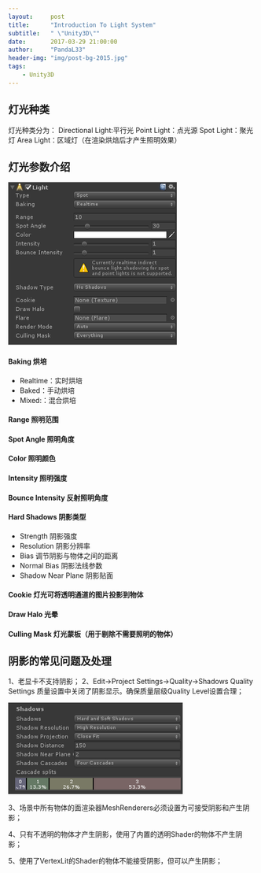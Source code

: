 ```yaml
---
layout:     post
title:      "Introduction To Light System"
subtitle:   " \"Unity3D\""
date:       2017-03-29 21:00:00
author:     "PandaL33"
header-img: "img/post-bg-2015.jpg"
tags:
    - Unity3D
---
```

## 灯光种类

灯光种类分为：
Directional Light:平行光
Point Light：点光源
Spot Light：聚光灯
Area Light：区域灯（在渲染烘焙后才产生照明效果）

## 灯光参数介绍

![alt](https://raw.githubusercontent.com/PandaL33/PandaL33.github.io/master/img/in-post/introduction-to-light-system/introduction-to-light-system-1.png)

#### Baking 烘培
- Realtime：实时烘培
- Baked：手动烘培
- Mixed:：混合烘培

#### Range 照明范围
#### Spot Angle 照明角度
#### Color 照明颜色
#### Intensity 照明强度
#### Bounce Intensity 反射照明角度
#### Hard Shadows 阴影类型
- Strength 阴影强度
- Resolution 阴影分辨率
- Bias 调节阴影与物体之间的距离
- Normal Bias 阴影法线参数
- Shadow Near Plane 阴影贴面

#### Cookie 灯光可将透明通道的图片投影到物体
#### Draw Halo 光晕
#### Culling Mask 灯光蒙板（用于剔除不需要照明的物体）

## 阴影的常见问题及处理

1、老显卡不支持阴影；
2、Edit->Project Settings->Quality->Shadows
Quality Settings 质量设置中关闭了阴影显示。确保质量层级Quality Level设置合理；

![alt](https://raw.githubusercontent.com/PandaL33/PandaL33.github.io/master/img/in-post/introduction-to-light-system/introduction-to-light-system-2.png)

3、场景中所有物体的面渲染器MeshRenderers必须设置为可接受阴影和产生阴影；

4、只有不透明的物体才产生阴影，使用了内置的透明Shader的物体不产生阴影；

5、使用了VertexLit的Shader的物体不能接受阴影，但可以产生阴影；